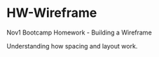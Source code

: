 # HW-Wireframe
Nov1 Bootcamp Homework - Building a Wireframe 

Understanding how spacing and layout work. 
